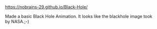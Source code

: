 https://nobrains-29.github.io/Black-Hole/

Made a basic Black Hole Animation. It looks like the blackhole image took by NASA.;-)
